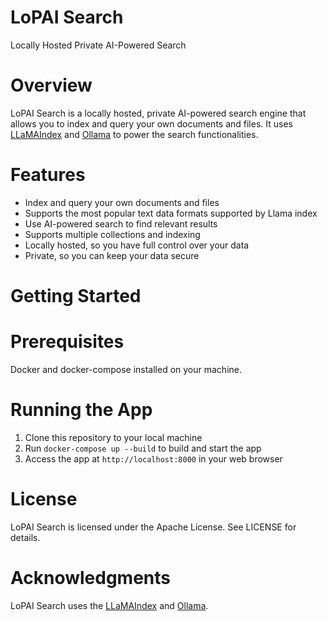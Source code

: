 LoPAI Search
================

Locally Hosted Private AI-Powered Search

# Overview

LoPAI Search is a locally hosted, private AI-powered search engine that allows you to index and query your own documents and files. It uses [LLaMAIndex](https://www.llamaindex.ai/) and [Ollama](https://ollama.com/) to power the search functionalities.

# Features

- Index and query your own documents and files
- Supports the most popular text data formats supported by Llama index
- Use AI-powered search to find relevant results
- Supports multiple collections and indexing
- Locally hosted, so you have full control over your data
- Private, so you can keep your data secure

# Getting Started

# Prerequisites
Docker and docker-compose installed on your machine.

# Running the App

1. Clone this repository to your local machine
2. Run `docker-compose up --build` to  build and start the app
3. Access the app at `http://localhost:8000` in your web browser


# License

LoPAI Search is licensed under the Apache License. See LICENSE for details.

# Acknowledgments

LoPAI Search uses the [LLaMAIndex](https://www.llamaindex.ai/) and [Ollama](https://ollama.com/).